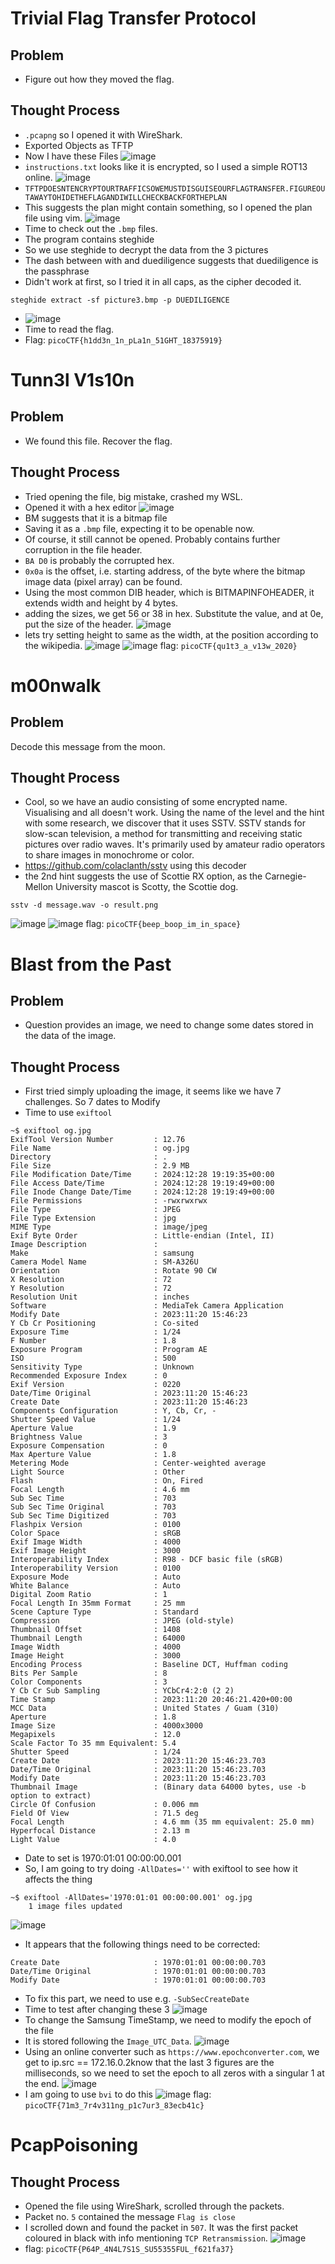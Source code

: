 # Trivial Flag Transfer Protocol
## Problem
- Figure out how they moved the flag.
## Thought Process
- `.pcapng` so I opened it with WireShark. 
- Exported Objects as TFTP
- Now I have these Files
![image](https://github.com/user-attachments/assets/42dc766b-061c-483c-9c76-efa438b1694d)
- `instructions.txt` looks like it is encrypted, so I used a simple ROT13 online.
![image](https://github.com/user-attachments/assets/2a4d67b8-5ea9-4956-bdd0-7528be3c371c)
- `TFTPDOESNTENCRYPTOURTRAFFICSOWEMUSTDISGUISEOURFLAGTRANSFER.FIGUREOUTAWAYTOHIDETHEFLAGANDIWILLCHECKBACKFORTHEPLAN`
- This suggests the plan might contain something, so I opened the plan file using vim.
![image](https://github.com/user-attachments/assets/251d877a-144b-462f-8991-3f52a4e73c46)
- Time to check out the `.bmp` files.
- The program contains steghide
- So we use steghide to decrypt the data from the 3 pictures
- The dash between with and duediligence suggests that duediligence is the passphrase
- Didn't work at first, so I tried it in all caps, as the cipher decoded it.
```console
steghide extract -sf picture3.bmp -p DUEDILIGENCE
```
- ![image](https://github.com/user-attachments/assets/2689bb0c-c813-4618-ac49-57c3057f7d7e)
- Time to read the flag.
- Flag: `picoCTF{h1dd3n_1n_pLa1n_51GHT_18375919}`
# Tunn3l V1s10n
## Problem
- We found this file. Recover the flag.
## Thought Process
- Tried opening the file, big mistake, crashed my WSL.
- Opened it with a hex editor
![image](https://github.com/user-attachments/assets/fdda6f81-f30f-418d-ae57-48b7b0fb326f)
- BM suggests that it is a bitmap file
- Saving it as a `.bmp` file, expecting it to be openable now.
- Of course, it still cannot be opened. Probably contains further corruption in the file header.
- `BA D0` is probably the corrupted hex.
- `0x0a` is the offset, i.e. starting address, of the byte where the bitmap image data (pixel array) can be found.
- Using the most common DIB header, which is BITMAPINFOHEADER, it extends width and height by 4 bytes.
- adding the sizes, we get 56 or 38 in hex. Substitute the value, and at 0e, put the size of the header.
![image](https://github.com/user-attachments/assets/8bbfa94a-ca28-4332-9514-6b07191295cf)
- lets try setting height to same as the width, at the position according to the wikipedia.
![image](https://github.com/user-attachments/assets/b1bfd00e-ad90-4def-9dfe-d4f248e19c23)
![image](https://github.com/user-attachments/assets/91e258c1-4a50-459e-8224-9d8a765c0339)
flag: `picoCTF{qu1t3_a_v13w_2020}`
# m00nwalk
## Problem
Decode this message from the moon.
## Thought Process
- Cool, so we have an audio consisting of some encrypted name. Visualising and all doesn't work. Using the name of the level and the hint with some research, we discover that it uses SSTV. SSTV stands for slow-scan television, a method for transmitting and receiving static pictures over radio waves. It's primarily used by amateur radio operators to share images in monochrome or color.
- https://github.com/colaclanth/sstv using this decoder
- the 2nd hint suggests the use of Scottie RX option, as the Carnegie-Mellon University mascot is Scotty, the Scottie dog.
```console
sstv -d message.wav -o result.png
```
![image](https://github.com/user-attachments/assets/d20bd2bb-e97e-4b3a-afb1-9ed5f1ad5b59)
![image](https://github.com/user-attachments/assets/6c1df230-8933-43f7-9896-0706331e9072)
flag: `picoCTF{beep_boop_im_in_space}`

# Blast from the Past
## Problem
- Question provides an image, we need to change some dates stored in the data of the image.
## Thought Process
- First tried simply uploading the image, it seems like we have 7 challenges. So 7 dates to Modify
- Time to use `exiftool`
```console
~$ exiftool og.jpg
ExifTool Version Number         : 12.76
File Name                       : og.jpg
Directory                       : .
File Size                       : 2.9 MB
File Modification Date/Time     : 2024:12:28 19:19:35+00:00
File Access Date/Time           : 2024:12:28 19:19:49+00:00
File Inode Change Date/Time     : 2024:12:28 19:19:49+00:00
File Permissions                : -rwxrwxrwx
File Type                       : JPEG
File Type Extension             : jpg
MIME Type                       : image/jpeg
Exif Byte Order                 : Little-endian (Intel, II)
Image Description               :
Make                            : samsung
Camera Model Name               : SM-A326U
Orientation                     : Rotate 90 CW
X Resolution                    : 72
Y Resolution                    : 72
Resolution Unit                 : inches
Software                        : MediaTek Camera Application
Modify Date                     : 2023:11:20 15:46:23
Y Cb Cr Positioning             : Co-sited
Exposure Time                   : 1/24
F Number                        : 1.8
Exposure Program                : Program AE
ISO                             : 500
Sensitivity Type                : Unknown
Recommended Exposure Index      : 0
Exif Version                    : 0220
Date/Time Original              : 2023:11:20 15:46:23
Create Date                     : 2023:11:20 15:46:23
Components Configuration        : Y, Cb, Cr, -
Shutter Speed Value             : 1/24
Aperture Value                  : 1.9
Brightness Value                : 3
Exposure Compensation           : 0
Max Aperture Value              : 1.8
Metering Mode                   : Center-weighted average
Light Source                    : Other
Flash                           : On, Fired
Focal Length                    : 4.6 mm
Sub Sec Time                    : 703
Sub Sec Time Original           : 703
Sub Sec Time Digitized          : 703
Flashpix Version                : 0100
Color Space                     : sRGB
Exif Image Width                : 4000
Exif Image Height               : 3000
Interoperability Index          : R98 - DCF basic file (sRGB)
Interoperability Version        : 0100
Exposure Mode                   : Auto
White Balance                   : Auto
Digital Zoom Ratio              : 1
Focal Length In 35mm Format     : 25 mm
Scene Capture Type              : Standard
Compression                     : JPEG (old-style)
Thumbnail Offset                : 1408
Thumbnail Length                : 64000
Image Width                     : 4000
Image Height                    : 3000
Encoding Process                : Baseline DCT, Huffman coding
Bits Per Sample                 : 8
Color Components                : 3
Y Cb Cr Sub Sampling            : YCbCr4:2:0 (2 2)
Time Stamp                      : 2023:11:20 20:46:21.420+00:00
MCC Data                        : United States / Guam (310)
Aperture                        : 1.8
Image Size                      : 4000x3000
Megapixels                      : 12.0
Scale Factor To 35 mm Equivalent: 5.4
Shutter Speed                   : 1/24
Create Date                     : 2023:11:20 15:46:23.703
Date/Time Original              : 2023:11:20 15:46:23.703
Modify Date                     : 2023:11:20 15:46:23.703
Thumbnail Image                 : (Binary data 64000 bytes, use -b option to extract)
Circle Of Confusion             : 0.006 mm
Field Of View                   : 71.5 deg
Focal Length                    : 4.6 mm (35 mm equivalent: 25.0 mm)
Hyperfocal Distance             : 2.13 m
Light Value                     : 4.0
```
- Date to set is 1970:01:01 00:00:00.001
- So, I am going to try doing `-AllDates=''` with exiftool to see how it affects the thing
```console
~$ exiftool -AllDates='1970:01:01 00:00:00.001' og.jpg
    1 image files updated
  ```
![image](https://github.com/user-attachments/assets/911719be-9f9d-4d1b-96b5-4516da716344)
- It appears that the following things need to be corrected:
```
Create Date                     : 1970:01:01 00:00:00.703
Date/Time Original              : 1970:01:01 00:00:00.703
Modify Date                     : 1970:01:01 00:00:00.703
```
- To fix this part, we need to use e.g. `-SubSecCreateDate`
- Time to test after changing these 3
![image](https://github.com/user-attachments/assets/f0a1af1e-6d2d-4cf0-a723-f085cb5ab8ca)
- To change the Samsung TimeStamp, we need to modify the epoch of the file
- It is stored following the `Image_UTC_Data`.
![image](https://github.com/user-attachments/assets/61b95c67-99f2-4a23-b9dd-271d3e11b635)
- Using an online converter such as `https://www.epochconverter.com`, we get to ip.src == 172.16.0.2know that the last 3 figures are the milliseconds, so we need to set the epoch to all zeros with a singular 1 at the end.
![image](https://github.com/user-attachments/assets/9e28def1-347f-41ce-83f4-80dd84fdb449)
- I am going to use `bvi` to do this
![image](https://github.com/user-attachments/assets/22fed445-0ab3-462c-8048-dc12f4cc3554)
flag: `picoCTF{71m3_7r4v311ng_p1c7ur3_83ecb41c}`
# PcapPoisoning
## Thought Process
- Opened the file using WireShark, scrolled through the packets.
- Packet no. `5` contained the message `Flag is close`
- I scrolled down and found the packet in `507`. It was the first packet coloured in black with info mentioning `TCP Retransmission`.
![image](https://github.com/user-attachments/assets/79df4d29-721d-4762-80d8-9daed8c5f28e)
- flag: `picoCTF{P64P_4N4L7S1S_SU55355FUL_f621fa37}`
